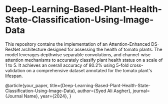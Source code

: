 # Deep-Learning-Based-Plant-Health-State-Classification-Using-Image-Data
 This repository contains the implementation of an Attention-Enhanced DS-ResNet architecture designed for assessing the health of tomato plants. The model leverages depthwise separable convolutions, and channel-wise attention mechanisms to accurately classify plant health status on a scale of 1 to 5. It achieves an overall accuracy of 80.2% using 5-fold cross-validation on a comprehensive dataset annotated for the tomato plant's lifespan.

 @article{your_paper,
  title={Deep-Learning-Based-Plant-Health-State-Classification-Using-Image-Data},
  author={Syed Ali Asgher},
  journal={Journal Name},
  year={2024},
}

